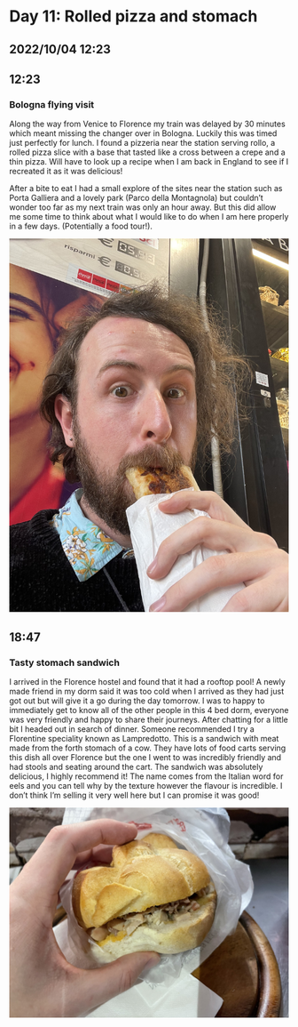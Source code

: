 # Day 11: Rolled pizza and stomach
## 2022/10/04 12:23

## 12:23
### Bologna flying visit

Along the way from Venice to Florence my train was delayed by 30 minutes which meant missing the changer over in Bologna. Luckily this was timed just perfectly for lunch. I found a pizzeria near the station serving rollo, a rolled pizza slice with a base that tasted like a cross between a crepe and a thin pizza. Will have to look up a recipe when I am back in England to see if I recreated it as it was delicious! 

After a bite to eat I had a small explore of the sites near the station such as Porta Galliera and a lovely park (Parco della Montagnola) but couldn’t wonder too far as my next train was only an hour away. But this did allow me some time to think about what I would like to do when I am here properly in a few days. (Potentially a food tour!). 

![Selfie of person eating rollo](https://raw.githubusercontent.com/benknight135/thirty-knights/main/api/data/posts/day11/rollo.jpeg)

## 18:47
### Tasty stomach sandwich

I arrived in the Florence hostel and found that it had a rooftop pool! A newly made friend in my dorm said it was too cold when I arrived as they had just got out but will give it a go during the day tomorrow. I was to happy to immediately get to know all of the other people in this 4 bed dorm, everyone was very friendly and happy to share their journeys. After chatting for a little bit I headed out in search of dinner. Someone recommended I try a Florentine speciality known as Lampredotto. This is a sandwich with meat made from the forth stomach of a cow. They have lots of food carts serving this dish all over Florence but the one I went to was incredibly friendly and had stools and seating around the cart. The sandwich was absolutely delicious, I highly recommend it! The name comes from the Italian word for eels and you can tell why by the texture however the flavour is incredible. I don’t think I’m selling it very well here but I can promise it was good! 

![Lampredotto](https://raw.githubusercontent.com/benknight135/thirty-knights/main/api/data/posts/day11/lampredotto.jpeg)
